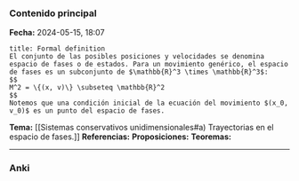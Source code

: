 ### Contenido principal

**Fecha:** 2024-05-15, 18:07

```ad-formal
title: Formal definition
El conjunto de las posibles posiciones y velocidades se denomina espacio de fases o de estados. Para un movimiento genérico, el espacio de fases es un subconjunto de $\mathbb{R}^3 \times \mathbb{R}^3$:
$$
M^2 = \{(x, v)\} \subseteq \mathbb{R}^2
$$
Notemos que una condición inicial de la ecuación del movimiento $(x_0, v_0)$ es un punto del espacio de fases.
```

**Tema:** [[Sistemas conservativos unidimensionales#a) Trayectorias en el espacio de fases.]]
**Referencias:**
**Proposiciones:**
**Teoremas:**

---
### Anki
